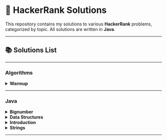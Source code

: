 # 🎯 HackerRank Solutions

This repository contains my solutions to various **HackerRank** problems, categorized by topic. All solutions are written in **Java**.

---

## 📚 Solutions List

---

### Algorithms

<details>
  <summary><b>Warmup</b></summary>

| Problem Name | Difficulty | My Solution Link |
|--------------|--------------|--------------|
| [A Very Big Sum](https://www.hackerrank.com/challenges/a-very-big-sum/problem) | Easy | ✔ [Solution.java](src/algorithms/warmup/a_very_big_sum/Solution.java) |
| [Compare the Triplets](https://www.hackerrank.com/challenges/compare-the-triplets/problem) | Easy | ✔ [Solution.java](src/algorithms/warmup/compare_the_triplets/Solution.java) |
| [Diagonal Difference](https://www.hackerrank.com/challenges/diagonal-difference/problem) | Easy | ✔ [Solution.java](src/algorithms/warmup/diagonal_difference/Solution.java) |
| [Plus Minus](https://www.hackerrank.com/challenges/plus-minus/problem) | Easy | ✔ [Solution.java](src/algorithms/warmup/plus_minus/Solution.java) |
| [Simple Array Sum](https://www.hackerrank.com/challenges/simple-array-sum/problem) | Easy | ✔ [Solution.java](src/algorithms/warmup/simple_array_sum/Solution.java) |
| [Solve Me First](https://www.hackerrank.com/challenges/solve-me-first/problem) | Easy | ✔ [Solution.java](src/algorithms/warmup/solve_me_first/Solution.java) |
</details>

---

### Java
<details>
  <summary><b>Bignumber</b></summary>

| Problem Name | Difficulty | My Solution Link |
|--------------|--------------|--------------|
| [Java BigDecimal](https://www.hackerrank.com/challenges/java-bigdecimal/problem) | Medium | ✔ [Solution.java](src/javab/bignumber/java_bigdecimal/Solution.java)<br>✔ [Solution1.java](src/javab/bignumber/java_bigdecimal/Solution1.java) |
| [Java BigInteger](https://www.hackerrank.com/challenges/java-biginteger/problem) | Easy | ✔ [Solution.java](src/javab/bignumber/java_biginteger/Solution.java) |
| [Java Primality Test](https://www.hackerrank.com/challenges/java-primality-test/problem) | Easy | ✔ [Solution.java](src/javab/bignumber/java_primality_test/Solution.java) |
</details>

<details>
  <summary><b>Data Structures</b></summary>

| Problem Name | Difficulty | My Solution Link |
|--------------|--------------|--------------|
| [Java 1D Array](https://www.hackerrank.com/challenges/java-1d-array-introduction/problem) | Easy | ✔ [Solution.java](src/javab/data_structures/java_1d_array/Solution.java) |
| [Java 1D Array (Part 2)](https://www.hackerrank.com/challenges/java-1d-array/problem) | Medium | ✔ [Solution.java](src/javab/data_structures/java_1d_array2/Solution.java) |
| [Java 2D Array](https://www.hackerrank.com/challenges/java-2d-array/problem) | Easy | ✔ [Solution.java](src/javab/data_structures/java_2d_array/Solution.java) |
| [Java Arraylist](https://www.hackerrank.com/challenges/java-arraylist/problem) | Easy | ✔ [Solution.java](src/javab/data_structures/java_arraylist/Solution.java) |
| [Java Subarray](https://www.hackerrank.com/challenges/java-negative-subarray/problem) | Easy | ✔ [Solution.java](src/javab/data_structures/java_subarray/Solution.java) |
</details>

<details>
  <summary><b>Introduction</b></summary>

| Problem Name | Difficulty | My Solution Link |
|--------------|--------------|--------------|
| [Java Currency Formatter](https://www.hackerrank.com/challenges/java-currency-formatter/problem) | Easy | ✔ [Solution.java](src/javab/introduction/java_currency_formatter/Solution.java) |
| [Java Datatypes](https://www.hackerrank.com/challenges/java-datatypes/problem) | Easy | ✔ [Solution.java](src/javab/introduction/java_datatypes/Solution.java) |
| [Java Date and Time](https://www.hackerrank.com/challenges/java-date-and-time/problem) | Easy | ✔ [Solution.java](src/javab/introduction/java_date_and_time/Solution.java) |
| [Java End-of-file](https://www.hackerrank.com/challenges/java-end-of-file/problem) | Easy | ✔ [Solution.java](src/javab/introduction/java_end_of_file/Solution.java) |
| [Java If-Else](https://www.hackerrank.com/challenges/java-if-else/problem) | Easy | ✔ [Solution.java](src/javab/introduction/java_if_else/Solution.java) |
| [Java Int to String](https://www.hackerrank.com/challenges/java-int-to-string/problem) | Easy | ✔ [Solution.java](src/javab/introduction/java_int_to_string/Solution.java) |
| [Java Loops I](https://www.hackerrank.com/challenges/java-loops-i/problem) | Easy | ✔ [Solution.java](src/javab/introduction/java_loops_1/Solution.java) |
| [Java Loops II](https://www.hackerrank.com/challenges/java-loops/problem) | Easy | ✔ [Solution.java](src/javab/introduction/java_loops_2/Solution.java) |
| [Java Output Formatting](https://www.hackerrank.com/challenges/java-output-formatting/problem) | Easy | ✔ [Solution.java](src/javab/introduction/java_output_formatting/Solution.java)<br>✔ [Solution1.java](src/javab/introduction/java_output_formatting/Solution1.java) |
| [Java Static Initializer Block](https://www.hackerrank.com/challenges/java-static-initializer-block/problem) | Easy | ✔ [Solution.java](src/javab/introduction/java_static_initializer_block/Solution.java) |
| [Java Stdin and Stdout I](https://www.hackerrank.com/challenges/java-stdin-and-stdout-1/problem) | Easy | ✔ [Solution.java](src/javab/introduction/java_stdin_and_stdout_1/Solution.java) |
| [Java Stdin and Stdout II](https://www.hackerrank.com/challenges/java-stdin-stdout/problem) | Easy | ✔ [Solution.java](src/javab/introduction/java_stdin_and_stdout_2/Solution.java) |
| [Welcome to Java!](https://www.hackerrank.com/challenges/welcome-to-java/problem) | Easy | ✔ [Solution.java](src/javab/introduction/welcome_to_java/Solution.java) |
</details>

<details>
  <summary><b>Strings</b></summary>

| Problem Name | Difficulty | My Solution Link |
|--------------|--------------|--------------|
| [Java Anagrams](https://www.hackerrank.com/challenges/java-anagrams/problem) | Easy | ✔ [Solution.java](src/javab/strings/java_anagrams/Solution.java) |
| [Java Regex](https://www.hackerrank.com/challenges/java-regex/problem) | Medium | ✔ [Solution.java](src/javab/strings/java_regex/Solution.java) |
| [Java String Reverse](https://www.hackerrank.com/challenges/java-string-reverse/problem) | Easy | ✔ [Solution.java](src/javab/strings/java_string_reverse/Solution.java)<br>✔ [Solution1.java](src/javab/strings/java_string_reverse/Solution1.java) |
| [Java String Tokens](https://www.hackerrank.com/challenges/java-string-tokens/problem) | Easy | ✔ [Solution.java](src/javab/strings/java_string_tokens/Solution.java) |
| [Java Strings Introduction](https://www.hackerrank.com/challenges/java-strings-introduction/problem) | Easy | ✔ [Solution.java](src/javab/strings/java_strings_introduction/Solution.java)<br>✔ [Solution1.java](src/javab/strings/java_strings_introduction/Solution1.java) |
| [Java Substring](https://www.hackerrank.com/challenges/java-substring/problem) | Easy | ✔ [Solution.java](src/javab/strings/java_substring/Solution.java) |
| [Java Substring Comparisons](https://www.hackerrank.com/challenges/java-string-compare/problem) | Easy | ✔ [Solution.java](src/javab/strings/java_substring_comparisons/Solution.java) |
| [Pattern Syntax Checker](https://www.hackerrank.com/challenges/pattern-syntax-checker/problem) | Easy | ✔ [Solution.java](src/javab/strings/pattern_syntax_checker/Solution.java) |
</details>

---

